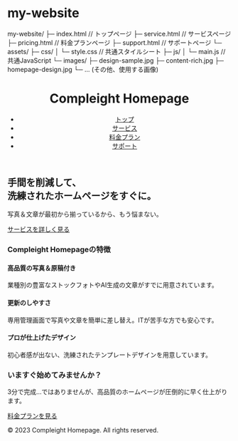 # my-website
my-website/
├─ index.html            // トップページ
├─ service.html          // サービスページ
├─ pricing.html          // 料金プランページ
├─ support.html          // サポートページ
└─ assets/
   ├─ css/
   │   └─ style.css      // 共通スタイルシート
   ├─ js/
   │   └─ main.js        // 共通JavaScript
   └─ images/
       ├─ design-sample.jpg
       ├─ content-rich.jpg
       ├─ homepage-design.jpg
       └─ ... (その他、使用する画像)
<!DOCTYPE html>
<html lang="ja">
<head>
  <meta charset="UTF-8" />
  <meta name="viewport" content="width=device-width, initial-scale=1.0"/>
  <title>Compleight Homepage | トップ</title>
  <link rel="stylesheet" href="assets/css/style.css" />
</head>
<body>
  <!-- ヘッダー -->
  <header class="header">
    <div class="container">
      <h1 class="logo">Compleight Homepage</h1>
      <nav class="nav">
        <ul>
          <li><a href="index.html" class="active">トップ</a></li>
          <li><a href="service.html">サービス</a></li>
          <li><a href="pricing.html">料金プラン</a></li>
          <li><a href="support.html">サポート</a></li>
        </ul>
      </nav>
    </div>
  </header>

  <!-- メインビジュアル -->
  <section class="hero" style="background-image: url('assets/images/design-sample.jpg');">
    <div class="hero-overlay">
      <div class="hero-content">
        <h2>手間を削減して、<br>洗練されたホームページをすぐに。</h2>
        <p>写真＆文章が最初から揃っているから、もう悩まない。</p>
        <a href="service.html" class="btn btn-primary">サービスを詳しく見る</a>
      </div>
    </div>
  </section>

  <!-- コンテンツ例：特徴 -->
  <section class="features container">
    <h3>Compleight Homepageの特徴</h3>
    <div class="feature-list">
      <div class="feature-item">
        <h4>高品質の写真＆原稿付き</h4>
        <p>業種別の豊富なストックフォトやAI生成の文章がすでに用意されています。</p>
      </div>
      <div class="feature-item">
        <h4>更新のしやすさ</h4>
        <p>専用管理画面で写真や文章を簡単に差し替え。ITが苦手な方でも安心です。</p>
      </div>
      <div class="feature-item">
        <h4>プロが仕上げたデザイン</h4>
        <p>初心者感が出ない、洗練されたテンプレートデザインを用意しています。</p>
      </div>
    </div>
  </section>

  <!-- CTAセクション -->
  <section class="cta">
    <div class="cta-content">
      <h3>いますぐ始めてみませんか？</h3>
      <p>3分で完成…ではありませんが、高品質のホームページが圧倒的に早く仕上がります。</p>
      <a href="pricing.html" class="btn btn-secondary">料金プランを見る</a>
    </div>
  </section>

  <!-- フッター -->
  <footer class="footer">
    <div class="container">
      <p>&copy; 2023 Compleight Homepage. All rights reserved.</p>
    </div>
  </footer>

  <script src="assets/js/main.js"></script>
</body>
</html>
